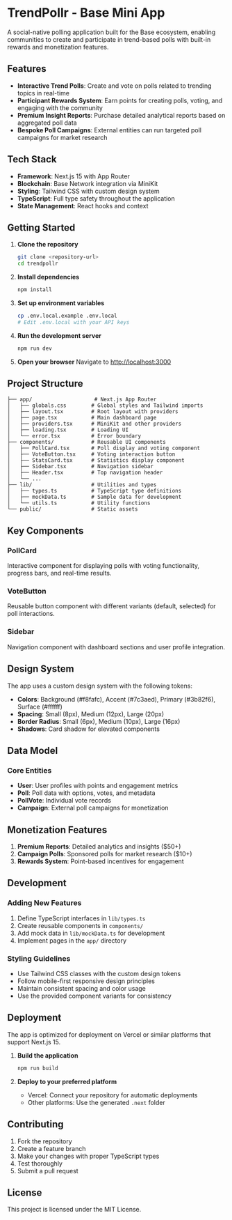 # TrendPollr - Base Mini App

A social-native polling application built for the Base ecosystem, enabling communities to create and participate in trend-based polls with built-in rewards and monetization features.

## Features

- **Interactive Trend Polls**: Create and vote on polls related to trending topics in real-time
- **Participant Rewards System**: Earn points for creating polls, voting, and engaging with the community
- **Premium Insight Reports**: Purchase detailed analytical reports based on aggregated poll data
- **Bespoke Poll Campaigns**: External entities can run targeted poll campaigns for market research

## Tech Stack

- **Framework**: Next.js 15 with App Router
- **Blockchain**: Base Network integration via MiniKit
- **Styling**: Tailwind CSS with custom design system
- **TypeScript**: Full type safety throughout the application
- **State Management**: React hooks and context

## Getting Started

1. **Clone the repository**
   ```bash
   git clone <repository-url>
   cd trendpollr
   ```

2. **Install dependencies**
   ```bash
   npm install
   ```

3. **Set up environment variables**
   ```bash
   cp .env.local.example .env.local
   # Edit .env.local with your API keys
   ```

4. **Run the development server**
   ```bash
   npm run dev
   ```

5. **Open your browser**
   Navigate to [http://localhost:3000](http://localhost:3000)

## Project Structure

```
├── app/                    # Next.js App Router
│   ├── globals.css        # Global styles and Tailwind imports
│   ├── layout.tsx         # Root layout with providers
│   ├── page.tsx           # Main dashboard page
│   ├── providers.tsx      # MiniKit and other providers
│   ├── loading.tsx        # Loading UI
│   └── error.tsx          # Error boundary
├── components/            # Reusable UI components
│   ├── PollCard.tsx       # Poll display and voting component
│   ├── VoteButton.tsx     # Voting interaction button
│   ├── StatsCard.tsx      # Statistics display component
│   ├── Sidebar.tsx        # Navigation sidebar
│   ├── Header.tsx         # Top navigation header
│   └── ...
├── lib/                   # Utilities and types
│   ├── types.ts           # TypeScript type definitions
│   ├── mockData.ts        # Sample data for development
│   └── utils.ts           # Utility functions
└── public/                # Static assets
```

## Key Components

### PollCard
Interactive component for displaying polls with voting functionality, progress bars, and real-time results.

### VoteButton
Reusable button component with different variants (default, selected) for poll interactions.

### Sidebar
Navigation component with dashboard sections and user profile integration.

## Design System

The app uses a custom design system with the following tokens:

- **Colors**: Background (#f8fafc), Accent (#7c3aed), Primary (#3b82f6), Surface (#ffffff)
- **Spacing**: Small (8px), Medium (12px), Large (20px)
- **Border Radius**: Small (6px), Medium (10px), Large (16px)
- **Shadows**: Card shadow for elevated components

## Data Model

### Core Entities

- **User**: User profiles with points and engagement metrics
- **Poll**: Poll data with options, votes, and metadata
- **PollVote**: Individual vote records
- **Campaign**: External poll campaigns for monetization

## Monetization Features

1. **Premium Reports**: Detailed analytics and insights ($50+)
2. **Campaign Polls**: Sponsored polls for market research ($10+)
3. **Rewards System**: Point-based incentives for engagement

## Development

### Adding New Features

1. Define TypeScript interfaces in `lib/types.ts`
2. Create reusable components in `components/`
3. Add mock data in `lib/mockData.ts` for development
4. Implement pages in the `app/` directory

### Styling Guidelines

- Use Tailwind CSS classes with the custom design tokens
- Follow mobile-first responsive design principles
- Maintain consistent spacing and color usage
- Use the provided component variants for consistency

## Deployment

The app is optimized for deployment on Vercel or similar platforms that support Next.js 15.

1. **Build the application**
   ```bash
   npm run build
   ```

2. **Deploy to your preferred platform**
   - Vercel: Connect your repository for automatic deployments
   - Other platforms: Use the generated `.next` folder

## Contributing

1. Fork the repository
2. Create a feature branch
3. Make your changes with proper TypeScript types
4. Test thoroughly
5. Submit a pull request

## License

This project is licensed under the MIT License.
